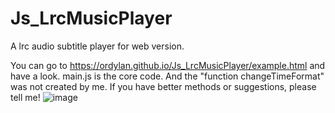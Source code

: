 # Js_LrcMusicPlayer
A lrc audio subtitle player for web version.

You can go to https://ordylan.github.io/Js_LrcMusicPlayer/example.html and have a look.
main.js is the core code.
And the "function changeTimeFormat" was not created by me.
If you have better methods or suggestions, please tell me!
![image](https://user-images.githubusercontent.com/56828391/195979641-dbe3283b-e94e-4ac9-a8cc-e6be59d799dd.png)

